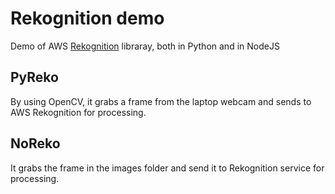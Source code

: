 # Rekognition demo

Demo of AWS [Rekognition] libraray, both in Python and in NodeJS

[Rekognition]:https://aws.amazon.com/rekognition/

## PyReko

By using OpenCV, it grabs a frame from the laptop webcam and sends to AWS Rekognition for processing.

## NoReko

It grabs the frame in the images folder and send it to Rekognition service for processing.